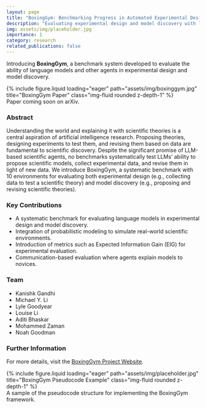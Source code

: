 ```yaml
---
layout: page
title: "BoxingGym: Benchmarking Progress in Automated Experimental Design and Model Discovery"
description: "Evaluating experimental design and model discovery with language models"
img: assets/img/placeholder.jpg
importance: 1
category: research
related_publications: false
---
```


Introducing **BoxingGym**, a benchmark system developed to evaluate the ability of language models and other agents in experimental design and model discovery. 

<div class="row">
    <div class="col-sm mt-3 mt-md-0">
        {% include figure.liquid loading="eager" path="assets/img/boxinggym.jpg" title="BoxingGym Paper" class="img-fluid rounded z-depth-1" %}
    </div>
</div>
<div class="caption">
    Paper coming soon on arXiv.
</div>

### Abstract
Understanding the world and explaining it with scientific theories is a central aspiration of artificial intelligence research. Proposing theories, designing experiments to test them, and revising them based on data are fundamental to scientific discovery. Despite the significant promise of LLM-based scientific agents, no benchmarks systematically test LLMs’ ability to propose scientific models, collect experimental data, and revise them in light of new data. We introduce BoxingGym, a systematic benchmark with 10 environments for evaluating both experimental design (e.g., collecting data to test a scientific theory) and model discovery (e.g., proposing and revising scientific theories).

### Key Contributions
- A systematic benchmark for evaluating language models in experimental design and model discovery.
- Integration of probabilistic modeling to simulate real-world scientific environments.
- Introduction of metrics such as Expected Information Gain (EIG) for experimental evaluation.
- Communication-based evaluation where agents explain models to novices.

### Team
- Kanishk Gandhi
- Michael Y. Li
- Lyle Goodyear
- Louise Li
- Aditi Bhaskar
- Mohammed Zaman
- Noah Goodman

### Further Information
For more details, visit the [BoxingGym Project Website](https://sites.google.com/view/boxing-gym-language/home).

<div class="row">
    <div class="col-sm mt-3 mt-md-0">
        {% include figure.liquid loading="eager" path="assets/img/placeholder.jpg" title="BoxingGym Pseudocode Example" class="img-fluid rounded z-depth-1" %}
    </div>
</div>
<div class="caption">
    A sample of the pseudocode structure for implementing the BoxingGym framework.
</div>
